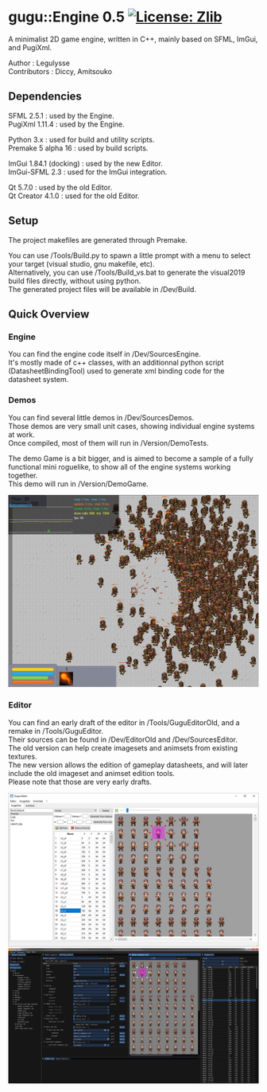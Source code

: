 # gugu::Engine 0.5 [![License: Zlib](https://img.shields.io/badge/License-Zlib-lightgrey.svg)](https://opensource.org/licenses/Zlib)

A minimalist 2D game engine, written in C++, mainly based on SFML, ImGui, and PugiXml.

Author : Legulysse  
Contributors : Diccy, Amitsouko

## Dependencies

SFML 2.5.1 : used by the Engine.  
PugiXml 1.11.4 : used by the Engine.  

Python 3.x : used for build and utility scripts.  
Premake 5 alpha 16 : used by build scripts.  

ImGui 1.84.1 (docking) : used by the new Editor.  
ImGui-SFML 2.3 : used for the ImGui integration.  

Qt 5.7.0 : used by the old Editor.  
Qt Creator 4.1.0 : used for the old Editor.  

## Setup

The project makefiles are generated through Premake.  

You can use /Tools/Build.py to spawn a little prompt with a menu to select your target (visual studio, gnu makefile, etc).  
Alternatively, you can use /Tools/Build_vs.bat to generate the visual2019 build files directly, without using python.  
The generated project files will be available in /Dev/Build.  

## Quick Overview

### Engine

You can find the engine code itself in /Dev/SourcesEngine.  
It's mostly made of c++ classes, with an additionnal python script (DatasheetBindingTool) used to generate xml binding code for the datasheet system.  

### Demos

You can find several little demos in /Dev/SourcesDemos.  
Those demos are very small unit cases, showing individual engine systems at work.  
Once compiled, most of them will run in /Version/DemoTests.  

The demo Game is a bit bigger, and is aimed to become a sample of a fully functional mini roguelike, to show all of the engine systems working together.  
This demo will run in /Version/DemoGame.  

![Demo Game](/Docs/Pictures/DemoGame_02.png)

### Editor

You can find an early draft of the editor in /Tools/GuguEditorOld, and a remake in /Tools/GuguEditor.  
Their sources can be found in /Dev/EditorOld and /Dev/SourcesEditor.  
The old version can help create imagesets and animsets from existing textures.  
The new version allows the edition of gameplay datasheets, and will later include the old imageset and animset edition tools.  
Please note that those are very early drafts.  

![Demo Game](/Docs/Pictures/EditorOld.png)
![Demo Game](/Docs/Pictures/Editor_01.png)
